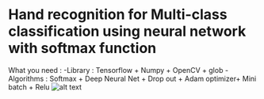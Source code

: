 # Hand recognition for Multi-class classification using neural network with softmax function

What you need : 
-Library : Tensorflow + Numpy + OpenCV + glob 
-Algorithms : Softmax + Deep Neural Net + Drop out + Adam optimizer+ Mini batch + Relu
![alt text](https://github.com/Kvasir8/Python-machine-learning/blob/master/Overview.JPG?raw=true)
